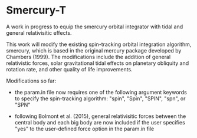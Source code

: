# Smercury-T
A work in progress to equip the smercury orbital integrator with tidal and general relativisitic effects.

This work will modify the existing spin-tracking orbital integration algorithm, smercury, which is based in the original mercury package developed by Chambers (1999). The modifications include the addition of general relativistic forces, solar gravitational tidal effects on planetary obliquity and rotation rate, and other quality of life improvements. 

Modifications so far:

- the param.in file now requires one of the following argument keywords to specify the spin-tracking algorithm: "spin", "Spin", "SPIN", "spn", or "SPN"

- following Bolmont et al. (2015), general relativisitic forces between the central body and each big body are now included if the user specifies "yes" to the user-defined force option in the param.in file
